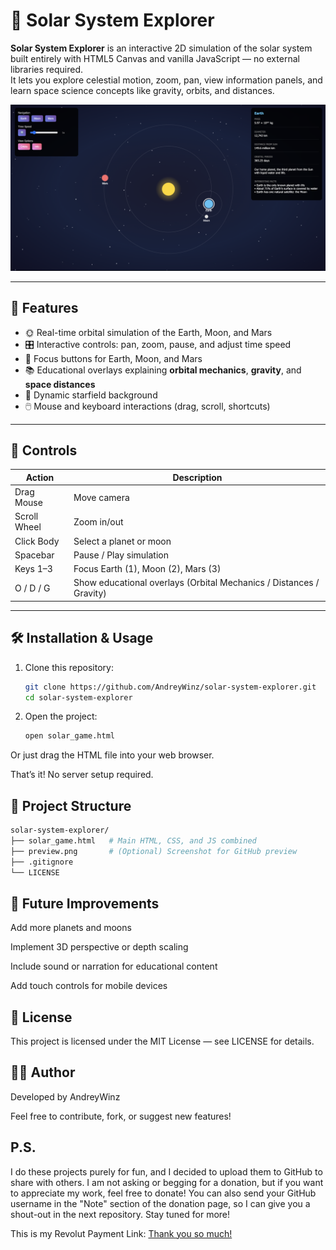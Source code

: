 # 🌌 Solar System Explorer

**Solar System Explorer** is an interactive 2D simulation of the solar system built entirely with HTML5 Canvas and vanilla JavaScript — no external libraries required.  
It lets you explore celestial motion, zoom, pan, view information panels, and learn space science concepts like gravity, orbits, and distances.

![Preview](preview.png)

---

## 🚀 Features

- 🌞 Real-time orbital simulation of the Earth, Moon, and Mars  
- 🎛️ Interactive controls: pan, zoom, pause, and adjust time speed  
- 🔭 Focus buttons for Earth, Moon, and Mars  
- 📚 Educational overlays explaining **orbital mechanics**, **gravity**, and **space distances**  
- 🌌 Dynamic starfield background  
- 🖱️ Mouse and keyboard interactions (drag, scroll, shortcuts)

---

## 🧭 Controls

| Action | Description |
|--------|--------------|
| Drag Mouse | Move camera |
| Scroll Wheel | Zoom in/out |
| Click Body | Select a planet or moon |
| Spacebar | Pause / Play simulation |
| Keys 1–3 | Focus Earth (1), Moon (2), Mars (3) |
| O / D / G | Show educational overlays (Orbital Mechanics / Distances / Gravity) |

---

## 🛠️ Installation & Usage

1. Clone this repository:
   ```bash
   git clone https://github.com/AndreyWinz/solar-system-explorer.git
   cd solar-system-explorer
2. Open the project:
   ```bash
   open solar_game.html
Or just drag the HTML file into your web browser.

That’s it! No server setup required.

## 📁 Project Structure
```graphql
solar-system-explorer/
├── solar_game.html   # Main HTML, CSS, and JS combined
├── preview.png       # (Optional) Screenshot for GitHub preview
├── .gitignore
└── LICENSE
```

## 🧩 Future Improvements

Add more planets and moons

Implement 3D perspective or depth scaling

Include sound or narration for educational content

Add touch controls for mobile devices

## 🪪 License

This project is licensed under the MIT License — see LICENSE
 for details.

## 👨‍🚀 Author

Developed by AndreyWinz

Feel free to contribute, fork, or suggest new features!

## P.S.
I do these projects purely for fun, and I decided to upload them to GitHub to share with others. I am not asking or begging for a donation, but if you want to appreciate my work, feel free to donate! You can also send your GitHub username in the "Note" section of the donation page, so I can give you a shout-out in the next repository. Stay tuned for more!

This is my Revolut Payment Link:
[Thank you so much!](https://revolut.me/andreygdl9)
